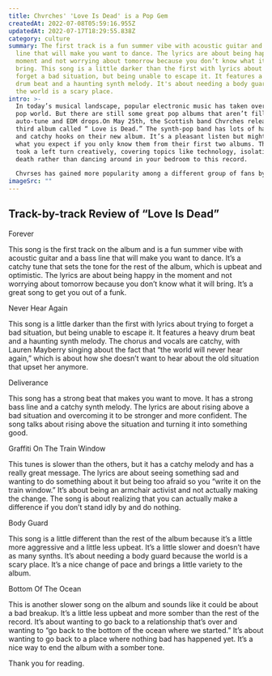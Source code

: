 ```yaml
---
title: Chvrches' 'Love Is Dead' is a Pop Gem
createdAt: 2022-07-08T05:59:16.955Z
updatedAt: 2022-07-17T18:29:55.838Z
category: culture
summary: The first track is a fun summer vibe with acoustic guitar and a bass
  line that will make you want to dance. The lyrics are about being happy in the
  moment and not worrying about tomorrow because you don’t know what it will
  bring. This song is a little darker than the first with lyrics about trying to
  forget a bad situation, but being unable to escape it. It features a heavy
  drum beat and a haunting synth melody. It's about needing a body guard because
  the world is a scary place.
intro: >-
  In today’s musical landscape, popular electronic music has taken over the
  pop world. But there are still some great pop albums that aren’t filled with
  auto-tune and EDM drops.On May 25th, the Scottish band Chvrches released their
  third album called “ Love is Dead.” The synth-pop band has lots of happy vibes
  and catchy hooks on their new album. It’s a pleasant listen but might not be
  what you expect if you only know them from their first two albums. The band
  took a left turn creatively, covering topics like technology, isolation and
  death rather than dancing around in your bedroom to this record. 

  Chvrses has gained more popularity among a different group of fans by releasing this album than they ever did with their first two releases combined. This is partially because they have expanded their audience by collaborating on songs with Haim and Bleachers recently as well as making this change in sound so now they have crossover appeal to radio listeners too!
imageSrc: ""
---
```


## Track-by-track Review of “Love Is Dead”

Forever

This song is the first track on the album and is a fun summer vibe with acoustic guitar and a bass line that will make you want to dance. It’s a catchy tune that sets the tone for the rest of the album, which is upbeat and optimistic. The lyrics are about being happy in the moment and not worrying about tomorrow because you don’t know what it will bring. It’s a great song to get you out of a funk.

Never Hear Again

This song is a little darker than the first with lyrics about trying to forget a bad situation, but being unable to escape it. It features a heavy drum beat and a haunting synth melody. The chorus and vocals are catchy, with Lauren Mayberry singing about the fact that “the world will never hear again,” which is about how she doesn’t want to hear about the old situation that upset her anymore.

Deliverance

This song has a strong beat that makes you want to move. It has a strong bass line and a catchy synth melody. The lyrics are about rising above a bad situation and overcoming it to be stronger and more confident. The song talks about rising above the situation and turning it into something good.

Graffiti On The Train Window

This tunes is slower than the others, but it has a catchy melody and has a really great message. The lyrics are about seeing something sad and wanting to do something about it but being too afraid so you “write it on the train window.” It’s about being an armchair activist and not actually making the change. The song is about realizing that you can actually make a difference if you don’t stand idly by and do nothing.

Body Guard

This song is a little different than the rest of the album because it’s a little more aggressive and a little less upbeat. It’s a little slower and doesn’t have as many synths. It’s about needing a body guard because the world is a scary place. It’s a nice change of pace and brings a little variety to the album.

Bottom Of The Ocean

This is another slower song on the album and sounds like it could be about a bad breakup. It’s a little less upbeat and more somber than the rest of the record. It’s about wanting to go back to a relationship that’s over and wanting to “go back to the bottom of the ocean where we started.” It’s about wanting to go back to a place where nothing bad has happened yet. It’s a nice way to end the album with a somber tone.

Thank you for reading.
